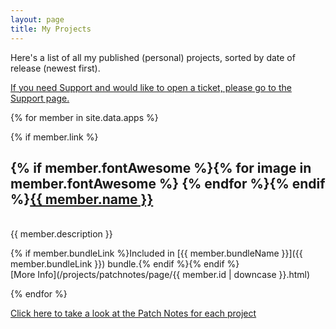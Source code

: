 ```yaml
---
layout: page
title: My Projects
---
```


Here's a list of all my published (personal) projects, sorted by date of release (newest first).

[If you need Support and would like to open a ticket, please go to the Support page.](/support)

{% for member in site.data.apps %}

{% if member.link %}

## {% if member.fontAwesome %}{% for image in member.fontAwesome %}<i class="fa fa-{{ image }}"></i> {% endfor %}{% endif %}<a href="{{ member.link }}">{{ member.name }}</a>
<br>
{{ member.description }}   

{% if member.bundleLink %}Included in [{{ member.bundleName }}]({{ member.bundleLink }}) bundle.{% endif %}{% endif %}  
[More Info](/projects/patchnotes/page/{{ member.id | downcase }}.html)          

{% endfor %}

[Click here to take a look at the Patch Notes for each project](/projects/patchnotes)